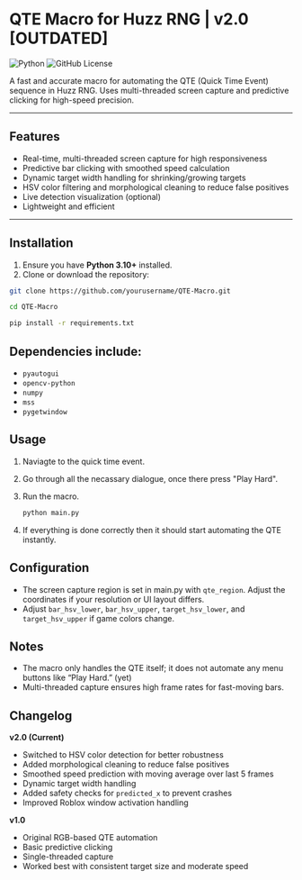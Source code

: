 # QTE Macro for Huzz RNG | v2.0 [OUTDATED]

![Python](https://img.shields.io/badge/python-3.10%2B-blue)
![GitHub License](https://img.shields.io/github/license/gangstayencoin/QTE_Macro)


A fast and accurate macro for automating the QTE (Quick Time Event) sequence in Huzz RNG. Uses multi-threaded screen capture and predictive clicking for high-speed precision.

---

## Features

- Real-time, multi-threaded screen capture for high responsiveness
- Predictive bar clicking with smoothed speed calculation
- Dynamic target width handling for shrinking/growing targets
- HSV color filtering and morphological cleaning to reduce false positives
- Live detection visualization (optional)
- Lightweight and efficient

---

## Installation

1. Ensure you have **Python 3.10+** installed.
2. Clone or download the repository:

```bash
git clone https://github.com/yourusername/QTE-Macro.git

cd QTE-Macro

pip install -r requirements.txt
```
 ## Dependencies include:

 - `pyautogui`
 - `opencv-python`
 - `numpy`
 - `mss`
 - `pygetwindow`

 ## Usage

 1. Naviagte to the quick time event.

 2. Go through all the necassary dialogue, once there press "Play Hard".

 3. Run the macro.
    ```bash
    python main.py
    ```

5. If everything is done correctly then it should start automating the QTE instantly.

## Configuration

- The screen capture region is set in main.py with `qte_region`. Adjust the coordinates if your resolution or UI layout differs.
- Adjust `bar_hsv_lower`, `bar_hsv_upper`, `target_hsv_lower`, and `target_hsv_upper` if game colors change.

## Notes

- The macro only handles the QTE itself; it does not automate any menu buttons like “Play Hard.” (yet)
- Multi-threaded capture ensures high frame rates for fast-moving bars.

## Changelog

**v2.0 (Current)**
- Switched to HSV color detection for better robustness
- Added morphological cleaning to reduce false positives
- Smoothed speed prediction with moving average over last 5 frames
- Dynamic target width handling
- Added safety checks for `predicted_x` to prevent crashes
- Improved Roblox window activation handling

**v1.0**
- Original RGB-based QTE automation
- Basic predictive clicking
- Single-threaded capture
- Worked best with consistent target size and moderate speed
